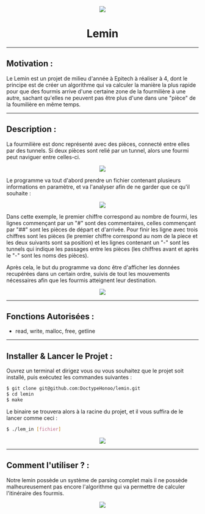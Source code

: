 <p align="center">
  <img src="https://user-images.githubusercontent.com/91092610/174770992-1d81aca2-0cfc-4db9-a570-eec8c897ca00.png" />
</p>
<h1 align="center">
   Lemin
</h1>

---

## Motivation : 

Le Lemin est un projet de milieu d'année à Epitech à réaliser à 4, dont le principe est de créer un algorithme qui va calculer la manière la plus rapide pour que des fourmis arrive d'une certaine zone de la fourmilière à une autre, sachant qu'elles ne peuvent pas être plus d'une dans une "pièce" de la foumilière en même temps.

---

## Description :

La fourmilière est donc représenté avec des pièces, connecté entre elles par des tunnels. Si deux pièces sont relié par un tunnel, alors une fourmi peut naviguer entre celles-ci.
<p align="center">
  <img src="https://user-images.githubusercontent.com/91092610/174772818-a1645ccd-dd43-405d-9115-6b88a4f94210.png">
</p>
Le programme va tout d'abord prendre un fichier contenant plusieurs informations en paramètre, et va l'analyser afin de ne garder que ce qu'il souhaite : 
<p align="center">
  <img src="https://user-images.githubusercontent.com/91092610/174781673-d3e96357-fca7-47b4-8070-3cd3afe871a2.png">
</p>
Dans cette exemple, le premier chiffre correspond au nombre de fourmi, les lignes commençant par un "#" sont des commentaires, celles commençant par "##" sont les pièces de départ et d'arrivée. Pour finir les ligne avec trois chiffres sont les pièces (le premier chiffre correspond au nom de la piece et les deux suivants sont sa position) et les lignes contenant un "-" sont les tunnels qui indique les passages entre les pièces (les chiffres avant et après le "-" sont les noms des pièces).

Après cela, le but du programme va donc être d'afficher les données recupérées dans un certain ordre, suivis de tout les mouvements nécessaires afin que les fourmis atteignent leur destination.

<p align="center">
  <img src="https://user-images.githubusercontent.com/91092610/174784133-95516d73-df2e-4450-bf3d-541f4dc39b25.png">
</p>

---

## Fonctions Autorisées : 

- read, write, malloc, free, getline

---

## Installer & Lancer le Projet :

Ouvrez un terminal et dirigez vous ou vous souhaitez que le projet soit installé, puis exécutez les commandes suivantes : 
```bash
$ git clone git@github.com:DoctypeHonoo/lemin.git
$ cd lemin
$ make
```
Le binaire se trouvera alors à la racine du projet, et il vous suffira de le lancer comme ceci : 
```bash
$ ./lem_in [fichier]
```
<p align="center">
  <img src="https://user-images.githubusercontent.com/91092610/174784855-25ca060b-0305-43a5-ae40-384112362879.png">
</p>

---

## Comment l'utiliser ? : 

Notre lemin possède un système de parsing complet mais il ne possède malheureusement pas encore l'algorithme qui va permettre de calculer l'itinéraire des fourmis.

<p align="center">
  <img src="https://user-images.githubusercontent.com/91092610/174785200-495420df-b660-46d6-821c-bf4df6e19674.png">
</p>
